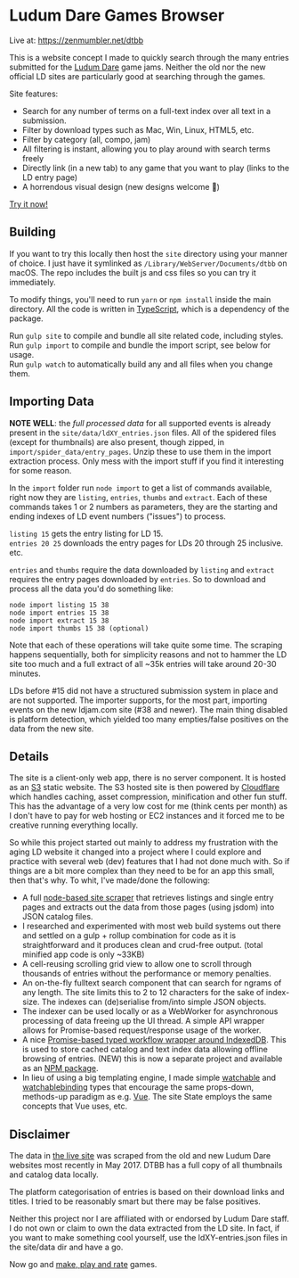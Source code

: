 Ludum Dare Games Browser
========================

Live at: https://zenmumbler.net/dtbb

This is a website concept I made to quickly search through the many entries submitted for
the [Ludum Dare][ld] game jams. Neither the old nor the new official LD sites are
particularly good at searching through the games.

Site features:

* Search for any number of terms on a full-text index over all text in a submission.
* Filter by download types such as Mac, Win, Linux, HTML5, etc.
* Filter by category (all, compo, jam)
* All filtering is instant, allowing you to play around with search terms freely
* Directly link (in a new tab) to any game that you want to play (links to the LD entry page)
* A horrendous visual design (new designs welcome :stars:)

[Try it now!][dtbb]


Building
--------

If you want to try this locally then host the `site` directory using your manner of choice.
I just have it symlinked as `/Library/WebServer/Documents/dtbb` on macOS. The repo includes
the built js and css files so you can try it immediately.

To modify things, you'll need to run `yarn` or `npm install` inside the main directory.
All the code is written in [TypeScript][ts], which is a dependency of the package.

Run `gulp site` to compile and bundle all site related code, including styles.<br>
Run `gulp import` to compile and bundle the import script, see below for usage.<br>
Run `gulp watch` to automatically build any and all files when you change them.


Importing Data
--------------

**NOTE WELL**: the _full processed data_ for all supported events is already present in the
`site/data/ldXY_entries.json` files. All of the spidered files (except for thumbnails) are
also present, though zipped, in `import/spider_data/entry_pages`. Unzip these to use them
in the import extraction process. Only mess with the import stuff if you find it interesting
for some reason. 

In the `import` folder run `node import` to get a list of commands available, right now they
are `listing`, `entries`, `thumbs` and `extract`. Each of these commands takes 1 or 2 numbers
as parameters, they are the starting and ending indexes of LD event numbers ("issues") to
process.

`listing 15` gets the entry listing for LD 15.<br>
`entries 20 25` downloads the entry pages for LDs 20 through 25 inclusive.<br>
etc.

`entries` and `thumbs` require the data downloaded by `listing` and `extract` requires the
entry pages downloaded by `entries`. So to download and process all the data you'd do
something like:

    node import listing 15 38
    node import entries 15 38
    node import extract 15 38
    node import thumbs 15 38 (optional)

Note that each of these operations will take quite some time. The scraping happens
sequentially, both for simplicity reasons and not to hammer the LD site too much and a
full extract of all ~35k entries will take around 20-30 minutes.

LDs before #15 did not have a structured submission system in place and are not supported.
The importer supports, for the most part, importing events on the new ldjam.com site
(#38 and newer). The main thing disabled is platform detection, which yielded too many
empties/false positives on the data from the new site.


Details
-------

The site is a client-only web app, there is no server component. It is hosted as an [S3][s3]
static website. The S3 hosted site is then powered by [Cloudflare][cf] which handles caching,
asset compression, minification and other fun stuff. This has the advantage of a very low
cost for me (think cents per month) as I don't have to pay for web hosting or EC2 instances
and it forced me to be creative running everything locally.

So while this project started out mainly to address my frustration with the aging LD website
it changed into a project where I could explore and practice with several web (dev) features
that I had not done much with. So if things are a bit more complex than they need to be for
an app this small, then that's why. To whit, I've made/done the following:

- A full [node-based site scraper][scrape] that retrieves listings and single entry pages
  and extracts out the data from those pages (using jsdom) into JSON catalog files.
- I researched and experimented with most web build systems out there and settled on a
  gulp + rollup combination for code as it is straightforward and it produces clean and
  crud-free output. (total minified app code is only ~33KB)
- A cell-reusing scrolling grid view to allow one to scroll through thousands of entries
  without the performance or memory penalties.
- An on-the-fly fulltext search component that can search for ngrams of any length. The
  site limits this to 2 to 12 characters for the sake of index-size. The indexes can
  (de)serialise from/into simple JSON objects.
- The indexer can be used locally or as a WebWorker for asynchronous processing of data
  freeing up the UI thread. A simple API wrapper allows for Promise-based request/response
  usage of the worker.
- A nice [Promise-based typed workflow wrapper around IndexedDB][pdb]. This is used to store
  cached catalog and text index data allowing offline browsing of entries. (NEW) this
  is now a separate project and available as an [NPM package][pdbnpm].
- In lieu of using a big templating engine, I made simple [watchable][ww] and
  [watchablebinding][wb] types that encourage the same props-down, methods-up paradigm as
  e.g. [Vue][vue]. The site State employs the same concepts that Vue uses, etc.


Disclaimer
----------

The data in [the live site][dtbb] was scraped from the old and new Ludum Dare websites
most recently in May 2017. DTBB has a full copy of all thumbnails and catalog data
locally.

The platform categorisation of entries is based on their download links and titles.
I tried to be reasonably smart but there may be false positives.

Neither this project nor I are affiliated with or endorsed by Ludum Dare staff. I do
not own or claim to own the data extracted from the LD site. In fact, if you want to make
something cool yourself, use the ldXY-entries.json files in the site/data dir and have
a go.

Now go and [make, play and rate][ld] games.

[dtbb]: https://zenmumbler.net/dtbb/
[ld]: http://ldjam.com/
[pdb]: https://github.com/zenmumbler/promised-db
[pdbnpm]: https://www.npmjs.com/package/promised-db
[ww]: https://github.com/zenmumbler/dtbb/blob/master/src/lib/watchable.ts
[wb]: https://github.com/zenmumbler/dtbb/blob/master/src/app/watchablebinding.ts
[scrape]: https://github.com/zenmumbler/dtbb/tree/master/src/import
[s3]: https://aws.amazon.com/s3/
[cf]: https://www.cloudflare.com/
[vue]: http://vuejs.org/
[ts]: http://www.typescriptlang.org/
